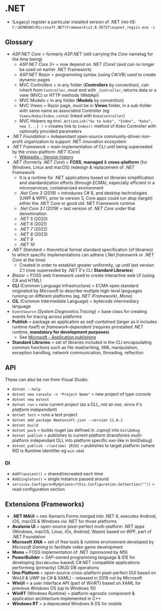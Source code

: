 # .NET

* (Legacy) register a particular installed version of .NET into IIS: `C:\WINDOWS\Microsoft.NET\Framework\v2.0.50727\aspnet_regiis.exe -i`

## Glossary

* _ASP.NET Core_ = formerly _ASP.NET_ (still carrying the _Core_ nametag for the time being)
  * _ASP.NET Core 3+_ = now depend on _.NET (Core)_ (and can no longer be used on earlier .NET Framework)
  * _ASP.NET Razor_ = programming syntax (using C#/VB) used to create dynamic pages
  * MVC Controllers = in any folder (**Controllers** by convention), _can_ inherit from `Controller`, _must_ end with `_Controller`, returns data or a view (MVC) or HTTP methods (WebApi)
  * MVC Models = in any folder (**Models** by convention)
  * MVC Views = Razor page, _must_ be in **Views** folder, in a sub-folder with same name as associated Controller (eg `Views/Koko/Index.cshtml` linked with `KokoController`)
  * MVC Helpers eg `Html.ActionLink("Go to koko", "Index", "Koko", new {...} )` = creates link to `Index()` method of _Koko_ Controller with optionally provided parameters
* _.NET Foundation_ = independant open-source community-driven non-profit organization to support .NET innovation ecosystem
* _.NET Framework_ = main implementation of CLI until being superseded by the cross-platform _.NET_ (Core)
  * [Wikipedia - Version history](https://en.wikipedia.org/wiki/.NET_Framework_version_history)
* _.NET_ (formerly _.NET Core_) = **FOSS**, **managed** & **cross-platform** (for Windows, Linux and macOS) redesign & replacement of _.NET Framework_
  * It is a runtime for .NET applications based on libraries simplification and standardization efforts (through ECMA), especially efficient in a microservices, containerized environment
  * _.Net Core 3_ (2019) = introduces C# 8, and desktop technologies (UWP & WPF), prior to version 3, Core apps could run atop (target) either the .NET Core or good old .NET Framework runtime
  * _.Net Core 3.1_ (2019) = last version of _.NET Core_ under that denomination
  * _.NET 5_ (2020)
  * _.NET 6_ (2021)
  * _.NET 7_ (2022)
  * _.NET 8_ (2023)
  * _.NET 9_
  * _.NET 10_
* _.NET Standard_ = theoretical formal standard specification (of libraries) to which specific implementations can adhere (_.Net framework_ or _.NET Core_ at the time)
  * Created in order to establish greater uniformity, up until last version 2.1 (now superseded by _.NET 5_'s CLI **Standard Libraries**)
* _Blazor_ = FOSS web framework used to create interactive web UI (using C# and HTML)
* **CLI** (Common Language Infrastructure) = ECMA open standard originated by Microsoft to describe multiple high-level languages running on different platforms (eg _.NET (Framework)_, _Mono_)
* **CIL** (Common Intermediate Language) = bytecode intermediary language
* `EventSource` (_System.Diagnostics.Tracing_) = base class for creating events for tracing across platforms
* **Publish** = package an application as _self-contained_ (larger as it includes runtime itself) or _framework-dependent_ (requires prinstalled .NET runtime, **mandatory for development purposes**)
  * See [Microsoft - Application publishing](https://docs.microsoft.com/en-us/dotnet/core/deploying)
* **Standard Libraries** = set of libraries included in the CLI encapsulating common functions such as file read/writing, XML manipulation, exception handling, network communication, threading, reflection

## API

These can also be run from Visual Studio:

* `dotnet --help`
* `dotnet new console -n "Project Name"` = new project of type _console_
* `dotnet new mstest`
* `dotnet run` = runs current project (as a DLL, not an _exe_, since it's _platform independant_)
* `dotnet test` = runs a test project
* `dotnet add package Newtonsoft.json --version 11.0.2`
* `dotnet build`
* `dotnet pack` = builds nuget (as defined in _.csproj_) into `bin\Debug`
* `dotnet publish` = publishes to current platform (transforms multi-platform independant DLL into platform specific _exe_-like in _bin\Debug_)
* `dotnet publish -r(untime) {RID}` = publishes to target platform (where RID is Runtime Identifier eg `win-x64`)

### DI

* `AddTransient()` = shared/recreated each time
* `AddSingleton()` = single instance passed around
* `services.Configure<MyOptions>(this.Configuration.GetSection(""))` = read configuration section

## Extensions (Frameworks)

* **.NET MAUI** = neo Xamarin.Forms merged into .NET 6, executes Android, iOS, macOS & Windows via .NET for those platforms
* **Avalonia UI** = open-source pixel-perfect multi-platform .NET apps (Windows, macOS, Linux, iOs, Android, Wasm) based on WPF, part of .NET Foundation
* **Microsoft XNA** = set of free tools & runtime environment developed by _Microsoft Gaming_ to facilitate video game development
* **Mono** = FOSS implementation of .NET (sponsored by _MS_)
* **PowerBuilder** = _SAP_-owned programming language & IDE for developing (`DataWindow`-based) C#.NET compatible applications performing (primarily) CRUD DB operations
* **Uno Platform** = open-source cross-platform pixel-perfect GUI based on WinUI & UWP (ie C# & XAML) - released in 2018 not by Microsoft
* **WinUI** = a user interface API (part of WinRT) based on XAML for previous Windows OS (up to Windows 10)
* **WinRT** (Windows Runtime) = platform-agnostic component & application architecture implemented in C++
* **Windows RT** = a deprecated Windows 8 OS for mobile
